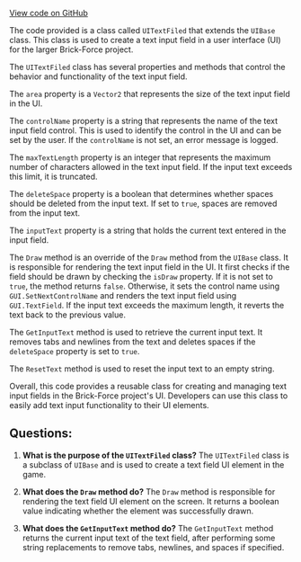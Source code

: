 [View code on GitHub](https://github.com/TieHaxJan/Brick-Force/Assembly-CSharp\UITextFiled.cs)

The code provided is a class called `UITextFiled` that extends the `UIBase` class. This class is used to create a text input field in a user interface (UI) for the larger Brick-Force project.

The `UITextFiled` class has several properties and methods that control the behavior and functionality of the text input field. 

The `area` property is a `Vector2` that represents the size of the text input field in the UI. 

The `controlName` property is a string that represents the name of the text input field control. This is used to identify the control in the UI and can be set by the user. If the `controlName` is not set, an error message is logged.

The `maxTextLength` property is an integer that represents the maximum number of characters allowed in the text input field. If the input text exceeds this limit, it is truncated.

The `deleteSpace` property is a boolean that determines whether spaces should be deleted from the input text. If set to `true`, spaces are removed from the input text.

The `inputText` property is a string that holds the current text entered in the input field.

The `Draw` method is an override of the `Draw` method from the `UIBase` class. It is responsible for rendering the text input field in the UI. It first checks if the field should be drawn by checking the `isDraw` property. If it is not set to `true`, the method returns `false`. Otherwise, it sets the control name using `GUI.SetNextControlName` and renders the text input field using `GUI.TextField`. If the input text exceeds the maximum length, it reverts the text back to the previous value.

The `GetInputText` method is used to retrieve the current input text. It removes tabs and newlines from the text and deletes spaces if the `deleteSpace` property is set to `true`.

The `ResetText` method is used to reset the input text to an empty string.

Overall, this code provides a reusable class for creating and managing text input fields in the Brick-Force project's UI. Developers can use this class to easily add text input functionality to their UI elements.
## Questions: 
 1. **What is the purpose of the `UITextFiled` class?**
The `UITextFiled` class is a subclass of `UIBase` and is used to create a text field UI element in the game.

2. **What does the `Draw` method do?**
The `Draw` method is responsible for rendering the text field UI element on the screen. It returns a boolean value indicating whether the element was successfully drawn.

3. **What does the `GetInputText` method do?**
The `GetInputText` method returns the current input text of the text field, after performing some string replacements to remove tabs, newlines, and spaces if specified.